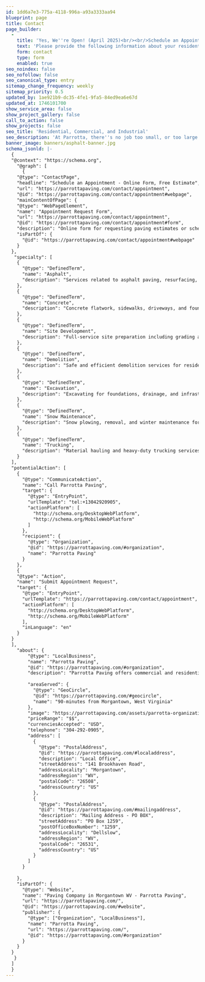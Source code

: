 ```yaml
---
id: 1dd6a7e3-775a-4118-996a-a93a3333aa94
blueprint: page
title: Contact
page_builder:
  -
    title: 'Yes, We''re Open! (April 2025)<br/><br/>Schedule an Appointment'
    text: 'Please provide the following information about your residential, commercial, or industrial job. We''ll give you a call to set up a time for a site visit and to provide you a FREE estimate. At Parrotta, there''s no job too small, or too large!'
    form: contact
    type: form
    enabled: true
seo_noindex: false
seo_nofollow: false
seo_canonical_type: entry
sitemap_change_frequency: weekly
sitemap_priority: 0.5
updated_by: 1ae921b9-dc35-4fe1-9fa5-84ed9ea6e67d
updated_at: 1746101700
show_service_area: false
show_project_gallery: false
call_to_action: false
show_projects: false
seo_title: 'Residential, Commercial, and Industrial'
seo_description: 'At Parrotta, there''s no job too small, or too large! Get in touch with us to get your FREE estimate. Use our online form or call us at 304-292-0905.'
banner_image: banners/asphalt-banner.jpg
schema_jsonld: |-
  {
  "@context": "https://schema.org",
    "@graph": [
      {
    "@type": "ContactPage",
    "headline": "Schedule an Appointment - Online Form, Free Estimate",
    "url": "https://parrottapaving.com/contact/appointment",
    "@id": "https://parrottapaving.com/contact/appointment#webpage",
    "mainContentOfPage": {
    "@type": "WebPageElement",
    "name": "Appointment Request Form",
    "url": "https://parrottapaving.com/contact/appointment",
    "@id": "https://parrottapaving.com/contact/appointment#form",
    "description": "Online form for requesting paving estimates or scheduling appointments with Parrotta Paving.",
    "isPartOf": {
      "@id": "https://parrottapaving.com/contact/appointment#webpage"
    }
  },
   "specialty": [
    {
      "@type": "DefinedTerm",
      "name": "Asphalt",
      "description": "Services related to asphalt paving, resurfacing, and maintenance."
    },
    {
      "@type": "DefinedTerm",
      "name": "Concrete",
      "description": "Concrete flatwork, sidewalks, driveways, and foundations."
    },
    {
      "@type": "DefinedTerm",
      "name": "Site Development",
      "description": "Full-service site preparation including grading and utilities."
    },
    {
      "@type": "DefinedTerm",
      "name": "Demolition",
      "description": "Safe and efficient demolition services for residential and commercial properties."
    },
    {
      "@type": "DefinedTerm",
      "name": "Excavation",
      "description": "Excavating for foundations, drainage, and infrastructure projects."
    },
    {
      "@type": "DefinedTerm",
      "name": "Snow Maintenance",
      "description": "Snow plowing, removal, and winter maintenance for roads and lots."
    },
    {
      "@type": "DefinedTerm",
      "name": "Trucking",
      "description": "Material hauling and heavy-duty trucking services."
    }
  ],
  "potentialAction": [
    {
      "@type": "CommunicateAction",
      "name": "Call Parrotta Paving",
      "target": {
        "@type": "EntryPoint",
        "urlTemplate": "tel:+13042920905",
        "actionPlatform": [
          "http://schema.org/DesktopWebPlatform",
          "http://schema.org/MobileWebPlatform"
        ]
      },
      "recipient": {
        "@type": "Organization",
        "@id": "https://parrottapaving.com/#organization",
        "name": "Parrotta Paving"
      }
    },
    {
    "@type": "Action",
    "name": "Submit Appointment Request",
    "target": {
      "@type": "EntryPoint",
      "urlTemplate": "https://parrottapaving.com/contact/appointment",
      "actionPlatform": [
        "http://schema.org/DesktopWebPlatform",
        "http://schema.org/MobileWebPlatform"
      ],
      "inLanguage": "en"
    }
  }
  ],
    "about": {
        "@type": "LocalBusiness",
        "name": "Parrotta Paving",
        "@id": "https://parrottapaving.com/#organization",
        "description": "Parrotta Paving offers commercial and residential asphalt paving services throughout the greater Morgantown, WV area.",
       
        "areaServed": {
          "@type": "GeoCircle",
          "@id": "https://parrottapaving.com/#geocircle",
          "name": "90-minutes from Morgantown, West Virginia"
        },
        "image": "https://parrottapaving.com/assets/parrotta-organizational-logo.jpg",
        "priceRange": "$$",
        "currenciesAccepted": "USD",
        "telephone": "304-292-0905",
        "address": [
          {
            "@type": "PostalAddress",
            "@id": "https://parrottapaving.com/#localaddress",
            "description": "Local Office",
            "streetAddress": "141 Brookhaven Road",
            "addressLocality": "Morgantown",
            "addressRegion": "WV",
            "postalCode": "26508",
            "addressCountry": "US"
          },
          {
            "@type": "PostalAddress",
            "@id": "https://parrottapaving.com/#mailingaddress",
            "description": "Mailing Address - PO BOX",
            "streetAddress": "PO Box 1259",
            "postOfficeBoxNumber": "1259",
            "addressLocality": "Dellslow",
            "addressRegion": "WV",
            "postalCode": "26531",
            "addressCountry": "US"
          }
        ]
      }
      
    },
    "isPartOf": {
      "@type": "Website",
      "name": "Paving Company in Morgantown WV - Parrotta Paving",
      "url": "https://parrottapaving.com/",
      "@id": "https://parrottapaving.com/#website",
      "publisher": {
        "@type": ["Organization", "LocalBusiness"],
        "name": "Parrotta Paving",
        "url": "https://parrottapaving.com/",
        "@id": "https://parrottapaving.com/#organization"
      }
    }
  }
   }
  ]
  }
---
```

